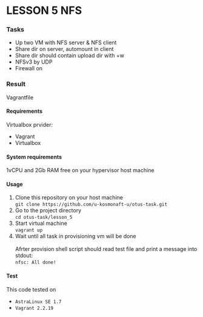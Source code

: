 # LESSON 5 NFS

### Tasks

* Up two VM with NFS server & NFS client
* Share dir on server, automount in client
* Share dir should contain upload dir with +w
* NFSv3 by UDP
* Firewall on

### Result

Vagrantfile

#### Requirements

Virtualbox prvider:

* Vagrant
* Virtualbox

#### System requirements

1vCPU and 2Gb RAM free on your hypervisor host machine

#### Usage
1. Clone this repository on your host machine \
   `git clone https://github.com/u-kosmonaft-u/otus-task.git`
2. Go to the project directory \
   `cd otus-task/lesson_5`
4. Start virtual machine \
   `vagrant up`
5. Wait until all task in provisioning vm will be done
<br><br>
Afrter provision shell script should read test file and print a message
into stdout: <br>
```nfsc: All done!```
#### Test

This code tested on <br>
* `AstraLinux SE 1.7`
* `Vagrant 2.2.19`

